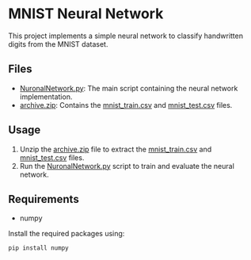 # MNIST Neural Network

This project implements a simple neural network to classify handwritten digits from the MNIST dataset.

## Files

- [NuronalNetwork.py](http://_vscodecontentref_/0): The main script containing the neural network implementation.
- [archive.zip](http://_vscodecontentref_/1): Contains the [mnist_train.csv](http://_vscodecontentref_/2) and [mnist_test.csv](http://_vscodecontentref_/3) files.

## Usage

1. Unzip the [archive.zip](http://_vscodecontentref_/4) file to extract the [mnist_train.csv](http://_vscodecontentref_/5) and [mnist_test.csv](http://_vscodecontentref_/6) files.
2. Run the [NuronalNetwork.py](http://_vscodecontentref_/7) script to train and evaluate the neural network.

## Requirements

- numpy

Install the required packages using:
```sh
pip install numpy